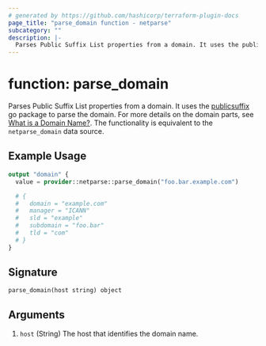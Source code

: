```yaml
---
# generated by https://github.com/hashicorp/terraform-plugin-docs
page_title: "parse_domain function - netparse"
subcategory: ""
description: |-
  Parses Public Suffix List properties from a domain. It uses the publicsuffix https://pkg.go.dev/golang.org/x/net/publicsuffix go package to parse the domain. For more details on the domain parts, see What is a Domain Name? https://developer.mozilla.org/en-US/docs/Learn/Common_questions/Web_mechanics/What_is_a_domain_name. The functionality is equivalent to the netparse_domain data source.
---
```


# function: parse_domain

Parses Public Suffix List properties from a domain. It uses the [publicsuffix](https://pkg.go.dev/golang.org/x/net/publicsuffix) go package to parse the domain. For more details on the domain parts, see [What is a Domain Name?](https://developer.mozilla.org/en-US/docs/Learn/Common_questions/Web_mechanics/What_is_a_domain_name). The functionality is equivalent to the `netparse_domain` data source.

## Example Usage

```terraform
output "domain" {
  value = provider::netparse::parse_domain("foo.bar.example.com")

  # {
  #   domain = "example.com"
  #   manager = "ICANN"
  #   sld = "example"
  #   subdomain = "foo.bar"
  #   tld = "com"
  # }
}
```

## Signature

<!-- signature generated by tfplugindocs -->
```text
parse_domain(host string) object
```

## Arguments

<!-- arguments generated by tfplugindocs -->
1. `host` (String) The host that identifies the domain name.

